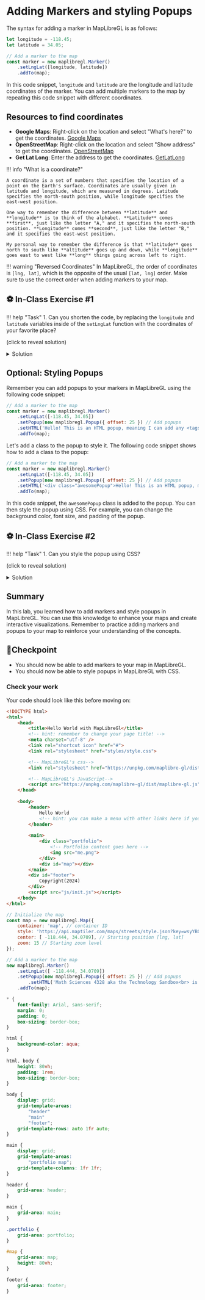# Adding Markers and styling Popups

The syntax for adding a marker in MapLibreGL is as follows:

```js
let longitude = -118.45;
let latitude = 34.05;

// Add a marker to the map
const marker = new maplibregl.Marker()
	.setLngLat([longitude, latitude])
	.addTo(map);
```

In this code snippet, `longitude` and `latitude` are the longitude and latitude coordinates of the marker. You can add multiple markers to the map by repeating this code snippet with different coordinates.

## Resources to find coordinates

- **Google Maps**: Right-click on the location and select "What's here?" to get the coordinates. [Google Maps](https://www.google.com/maps)
- **OpenStreetMap**: Right-click on the location and select "Show address" to get the coordinates. [OpenStreetMap](https://www.openstreetmap.org)
- **Get Lat Long**: Enter the address to get the coordinates. [GetLatLong](https://www.latlong.net/)


!!! info "What is a coordinate?"

	A coordinate is a set of numbers that specifies the location of a point on the Earth's surface. Coordinates are usually given in latitude and longitude, which are measured in degrees. Latitude specifies the north-south position, while longitude specifies the east-west position.

	One way to remember the difference between **latitude** and **longitude** is to think of the alphabet. **Latitude** comes **first**, just like the letter "A," and it specifies the north-south position. **Longitude** comes **second**, just like the letter "B," and it specifies the east-west position.

	My personal way to remember the difference is that **latitude** goes north to south like **altitude** goes up and down, while **longitude** goes east to west like **long** things going across left to right.

!!! warning "Reversed Coordinates"
	In MapLibreGL, the order of coordinates is `[lng, lat]`, which is the opposite of the usual `[lat, lng]` order. Make sure to use the correct order when adding markers to your map.


## ⚽ In-Class Exercise #1

!!! help "Task"
    1. Can you shorten the code, by replacing the `longitude` and `latitude` variables inside of the `setLngLat` function with the coordinates of your favorite place?

(click to reveal solution)
<details>
<summary>Solution</summary>

```js
// Add a marker to the map
const marker = new maplibregl.Marker()
	.setLngLat([-118.45, 34.05])
	.addTo(map);
```
</details>

## Optional: Styling Popups

Remember you can add popups to your markers in MapLibreGL using the following code snippet:

```js
// Add a marker to the map
const marker = new maplibregl.Marker()
	.setLngLat([-118.45, 34.05])
	.setPopup(new maplibregl.Popup({ offset: 25 }) // Add popups
	.setHTML('Hello! This is an HTML popup, meaning I can add any <tags> I want here! Just be sure to close them </tags>'))
	.addTo(map);
```

Let's add a class to the popup to style it. The following code snippet shows how to add a class to the popup:

```js
// Add a marker to the map
const marker = new maplibregl.Marker()
	.setLngLat([-118.45, 34.05])
	.setPopup(new maplibregl.Popup({ offset: 25 }) // Add popups
	.setHTML('<div class="awesomePopup">Hello! This is an HTML popup, meaning I can add any <tags> I want here! Just be sure to close them </tags></div>'))
	.addTo(map);
```

In this code snippet, the `awesomePopup` class is added to the popup. You can then style the popup using CSS. For example, you can change the background color, font size, and padding of the popup.

## ⚽ In-Class Exercise #2

!!! help "Task"
	1. Can you style the popup using CSS?

(click to reveal solution)
<details>
<summary>Solution</summary>

```css
.awesomePopup {
	background-color: #f8f9fa;
	color: #212529;
	font-size: 16px;
	padding: 10px;
}
```
</details>

## Summary

In this lab, you learned how to add markers and style popups in MapLibreGL. You can use this knowledge to enhance your maps and create interactive visualizations. Remember to practice adding markers and popups to your map to reinforce your understanding of the concepts.

## 🏁Checkpoint

- You should now be able to add markers to your map in MapLibreGL.
- You should now be able to style popups in MapLibreGL with CSS.

### Check your work

Your code should look like this before moving on:

```html
<!DOCTYPE html>
<html>
    <head>
        <title>Hello World with MapLibreGl</title>
        <!-- hint: remember to change your page title! -->
        <meta charset="utf-8" />
        <link rel="shortcut icon" href="#">
        <link rel="stylesheet" href="styles/style.css">

        <!-- MapLibreGL's css-->
        <link rel="stylesheet" href="https://unpkg.com/maplibre-gl/dist/maplibre-gl.css" />

		<!-- MapLibreGL's JavaScript-->
		<script src="https://unpkg.com/maplibre-gl/dist/maplibre-gl.js"></script>
    </head>
    
    <body>
        <header>
			Hello World
            <!-- hint: you can make a menu with other links here if you'd like -->
        </header>
        
        <main>
			<div class="portfolio">
				<!-- Portfolio content goes here -->
				<img src="me.png">
			</div>
            <div id="map"></div>
        </main>
        <div id="footer">
            Copyright(2024)
        </div>
        <script src="js/init.js"></script>
    </body>
</html>
```

```javascript title="js/init.js"
// Initialize the map
const map = new maplibregl.Map({
    container: 'map', // container ID
    style: 'https://api.maptiler.com/maps/streets/style.json?key=wsyYBQjqRwKnNsZrtci1', // Your style URL
    center: [ -118.444, 34.0709], // Starting position [lng, lat]
    zoom: 15 // Starting zoom level
});

// Add a marker to the map
new maplibregl.Marker()
    .setLngLat([ -118.444, 34.0709])
    .setPopup(new maplibregl.Popup({ offset: 25 }) // Add popups
        .setHTML('Math Sciences 4328 aka the Technology Sandbox<br> is the lab where I used to work in '))
    .addTo(map);
```

```css title="styles/style.css" linenums="1"
* {
	font-family: Arial, sans-serif;
	margin: 0;
	padding: 0;
	box-sizing: border-box;
}

html {
	background-color: aqua;
}

html, body {
	height: 80vh;
	padding: 1rem;
	box-sizing: border-box;
}

body {
	display: grid;
	grid-template-areas: 
		"header"
		"main"
		"footer";
	grid-template-rows: auto 1fr auto;
}

main {
	display: grid;
	grid-template-areas:
		"portfolio map";
	grid-template-columns: 1fr 1fr;
}

header { 
	grid-area: header;
}

main { 
	grid-area: main;
}

.portfolio {
	grid-area: portfolio;
}

#map { 
	grid-area: map;
	height: 80vh;
}

footer { 
	grid-area: footer;
}
```